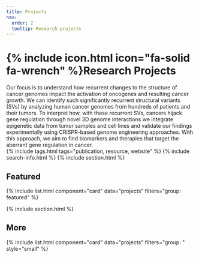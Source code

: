 ```yaml
---
title: Projects
nav:
  order: 2
  tooltip: Research projects
---
```


# {% include icon.html icon="fa-solid fa-wrench" %}Research Projects

Our focus is to understand how recurrent changes to the structure of cancer genomes impact the activation of oncogenes and resulting cancer growth.  We can identify such significantly recurrent structural variants (SVs) by analyzing human cancer genomes from hundreds of patients and their tumors. To interpret how, with these recurrent SVs, cancers hijack gene regulation through novel 3D genome interactions we integrate epigenetic data from tumor samples and cell lines and validate our findings experimentally using CRISPR-based genome engineering approaches. With this approach, we aim to find biomarkers and therapies that target the aberrant gene regulation in cancer.   
{% include tags.html tags="publication, resource, website" %}
{% include search-info.html %}
{% include section.html %}
## Featured

{% include list.html component="card" data="projects" filters="group: featured" %}

{% include section.html %}
## More

{% include list.html component="card" data="projects" filters="group: " style="small" %}
